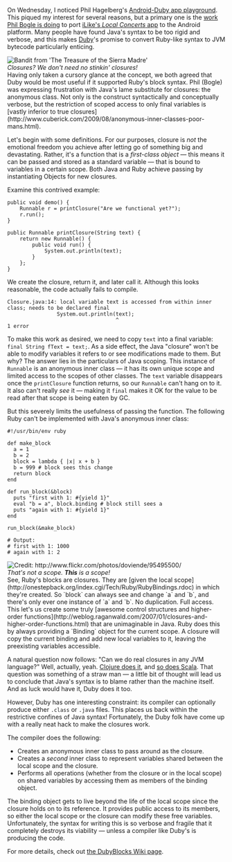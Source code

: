 On Wednesday, I noticed Phil Hagelberg's [Android-Duby app playground](http://github.com/technomancy/Garrett "Garret: A playground for Android Duby development"). This piqued my interest for several reasons, but a primary one is the [work Phil Bogle is doing](http://twitter.com/philbogle/status/8606472974) to port [iLike's <em>Local Concerts</em> app](http://www.ilike.com/mobile/concerts) to the Android platform. Many people have found Java's syntax to be too rigid and verbose, and this makes [Duby](http://github.com/headius/duby)'s promise to convert Ruby-like syntax to JVM bytecode particularly enticing.

<div class="rightImage"><img src="http://threebrothers.org/brendan/blog/closures-in-java-ruby-and-duby/badges.png" alt="Bandit from 'The Treasure of the Sierra Madre'" /><br/><em>Closures? We don't need no stinkin' closures!</em></div>
Having only taken a cursory glance at the concept, we both agreed that Duby would be most useful if it supported Ruby's block syntax. Phil (Bogle) was expressing frustration with Java's lame substitute for closures: the anonymous class. Not only is the construct syntactically and conceptually verbose, but the restriction of scoped access to only final variables is [vastly inferior to true closures](http://www.cuberick.com/2009/08/anonymous-inner-classes-poor-mans.html).

Let's begin with some definitions. For our purposes, closure is *not* the emotional freedom you achieve after letting go of something big and devastating. Rather, it's a function that is a *first-class object* &mdash; this means it can be passed and stored as a standard variable &mdash; that is bound to variables in a certain scope. Both Java and Ruby achieve passing by instantiating Objects for new closures.

Examine this contrived example:

    public void demo() {
        Runnable r = printClosure("Are we functional yet?");
        r.run();
    }

    public Runnable printClosure(String text) {
        return new Runnable() {
            public void run() {
                System.out.println(text);
            }
        };
    }

We create the closure, return it, and later call it. Although this looks reasonable, the code actually fails to compile.

    Closure.java:14: local variable text is accessed from within inner class; needs to be declared final
                    System.out.println(text);
                                       ^
    1 error

To make this work as desired, we need to copy `text` into a final variable: `final String fText = text;`. As a side effect, the Java "closure" won't be able to modify variables it refers to or see modifications made to them. But why? The answer lies in the particulars of Java scoping. This instance of `Runnable` is an anonymous inner class &mdash; it has its own unique scope and limited access to the scopes of other classes. The `text` variable disappears once the `printClosure` function returns, so our `Runnable` can't hang on to it. It also can't really *see* it &mdash; making it `final` makes it OK for the value to be read after that scope is being eaten by GC.

But this severely limits the usefulness of passing the function. The following Ruby can't be implemented with Java's anonymous inner class:

    #!/usr/bin/env ruby

    def make_block
      a = 1
      b = 2
      block = lambda { |x| x + b }
      b = 999 # block sees this change
      return block
    end

    def run_block(&block)
      puts "first with 1: #{yield 1}"
      eval "b = a", block.binding # block still sees a
      puts "again with 1: #{yield 1}"
    end

    run_block(&make_block)

    # Output:
    # first with 1: 1000
    # again with 1: 2

<div class="rightImage"><img src="http://threebrothers.org/brendan/blog/closures-in-java-ruby-and-duby/scope.png" alt="Credit: http://www.flickr.com/photos/doviende/95495500/" title="Credit: http://www.flickr.com/photos/doviende/95495500/" /><br/><em>That's not a scope. <b>This</b> is a scope!</em></div>
See, Ruby's blocks are closures. They are [given the local scope](http://onestepback.org/index.cgi/Tech/Ruby/RubyBindings.rdoc) in which they're created. So `block` can always see and change `a` and `b`, and there's only ever one instance of `a` and `b`. No duplication. Full access. This let's us create some truly [awesome control structures and higher-order functions](http://weblog.raganwald.com/2007/01/closures-and-higher-order-functions.html) that are unimaginable in Java. Ruby does this by always providing a `Binding` object for the current scope. A closure will copy the current binding and add new local variables to it, leaving the preexisting variables accessible.

A natural question now follows: "Can we do real closures in any JVM language?" Well, actually, yeah. [Clojure does it](http://clojure.org/functional_programming#toc2), and [so does Scala](http://www.scala-lang.org/node/4960). That question was something of a straw man &mdash; a little bit of thought will lead us to conclude that Java's syntax is to blame rather than the machine itself. And as luck would have it, Duby does it too.

However, Duby has one interesting constraint: its compiler can optionally produce either `.class` or `.java` files. This places us back within the restrictive confines of Java syntax! Fortunately, the Duby folk have come up with a really neat hack to make the closures work.

The compiler does the following:

* Creates an anonymous inner class to pass around as the closure.
* Creates a *second* inner class to represent variables shared between the local scope and the closure.
* Performs all operations (whether from the closure or in the local scope) on shared variables by accessing them as members of the binding object.

The binding object gets to live beyond the life of the local scope since the closure holds on to its reference. It provides public access to its members, so either the local scope or the closure can modify these free variables. Unfortunately, the syntax for writing this is so verbose and fragile that it completely destroys its viability &mdash; unless a compiler like Duby's is producing the code.

For more details, check out [the DubyBlocks Wiki page](http://kenai.com/projects/duby/pages/DubyBlocks).

<br style="clear:both;"/>
